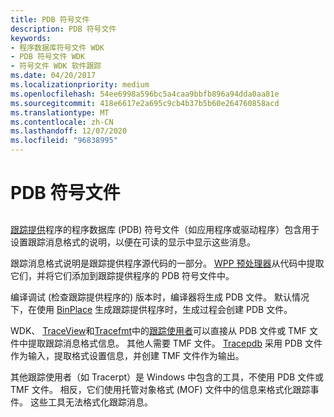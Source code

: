 ```yaml
---
title: PDB 符号文件
description: PDB 符号文件
keywords:
- 程序数据库符号文件 WDK
- PDB 符号文件 WDK
- 符号文件 WDK 软件跟踪
ms.date: 04/20/2017
ms.localizationpriority: medium
ms.openlocfilehash: 54ee6998a596bc5a4caa9bbfb896a94dda0aa81e
ms.sourcegitcommit: 418e6617e2a695c9cb4b37b5b60e264760858acd
ms.translationtype: MT
ms.contentlocale: zh-CN
ms.lasthandoff: 12/07/2020
ms.locfileid: "96838995"
---
```

# <a name="pdb-symbol-files"></a>PDB 符号文件


## <span id="ddk_pdb_symbol_files_tools"></span><span id="DDK_PDB_SYMBOL_FILES_TOOLS"></span>


[跟踪提供](trace-provider.md)程序的程序数据库 (PDB) 符号文件（如应用程序或驱动程序）包含用于设置跟踪消息格式的说明，以便在可读的显示中显示这些消息。

跟踪消息格式说明是跟踪提供程序源代码的一部分。 [WPP 预处理器](wpp-preprocessor.md)从代码中提取它们，并将它们添加到跟踪提供程序的 PDB 符号文件中。

编译调试 (检查跟踪提供程序的) 版本时，编译器将生成 PDB 文件。 默认情况下，在使用 [BinPlace](binplace.md) 生成跟踪提供程序时，生成过程会创建 PDB 文件。

WDK、 [TraceView](traceview.md)和[Tracefmt](tracefmt.md)中的[跟踪使用者](trace-consumer.md)可以直接从 PDB 文件或 TMF 文件中提取跟踪消息格式信息。 其他人需要 TMF 文件。 [Tracepdb](tracepdb.md) 采用 PDB 文件作为输入，提取格式设置信息，并创建 TMF 文件作为输出。

其他跟踪使用者（如 Tracerpt）是 Windows 中包含的工具，不使用 PDB 文件或 TMF 文件。 相反，它们使用托管对象格式 (MOF) 文件中的信息来格式化跟踪事件。 这些工具无法格式化跟踪消息。

 

 





